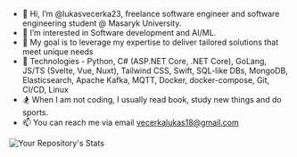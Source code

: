 - 👋 Hi, I’m @lukasvecerka23, freelance software engineer and software engineering student @ Masaryk University.
- 👀 I’m interested in Software development and AI/ML.
- 🔧 My goal is to leverage my expertise to deliver tailored solutions that meet unique needs
- 📖 Technologies - Python, C# (ASP.NET Core, .NET Core), GoLang, JS/TS (Svelte, Vue, Nuxt), Tailwind CSS, Swift, SQL-like DBs, MongoDB, Elasticsearch, Apache Kafka, MQTT, Docker, docker-compose, Git, CI/CD, Linux 
- 🏂 When I am not coding, I usually read book, study new things and do sports.
- 📫 You can reach me via email vecerkalukas18@gmail.com

<!---
lukasvecerka23/lukasvecerka23 is a ✨ special ✨ repository because its `README.md` (this file) appears on your GitHub profile.
You can click the Preview link to take a look at your changes.
--->

![Your Repository's Stats](https://github-readme-stats.vercel.app/api?username=lukasvecerka23&show_icons=true&theme=radical)
